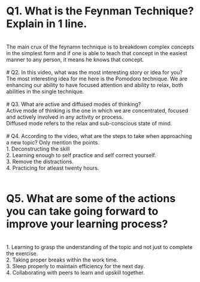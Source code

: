 # Q1. What is the Feynman Technique? Explain in 1 line.
<br>
The main crux of the feynamn technique is to breakdown complex concepts in the simplest form and if one is able to teach that concept in the easiest manner to any person, it means he knows that concept.
<br><br>
# Q2. In this video, what was the most interesting story or idea for you?
<br>
The most interesting idea for me here is the Pomodoro technique. We are enhancing our ability to have focused attention and ability to relax, both abilities in the single technique.
<br><br>
# Q3. What are active and diffused modes of thinking?
<br>
Active mode of thinking is the one in which we are concentrated, focused and actively involved in any activity or process.<br>
Diffused mode refers to the relax and sub-conscious state of mind.
<br><br>
# Q4. According to the video, what are the steps to take when approaching a new topic? Only mention the points.
<br>
1. Deconstructing the skill<br>
2. Learning enough to self practice and self correct yourself.<br>
3. Remove the distractions.<br>
4. Practicing for atleast twenty hours.
<br><br>

# Q5. What are some of the actions you can take going forward to improve your learning process?
<br>
1. Learning to grasp the understanding of the topic and not just to complete the exercise.<br>
2. Taking proper breaks within the work time.<br>
3. Sleep properly to maintain efficiency for the next day.<br>
4. Collaborating with peers to learn and upskill together.
